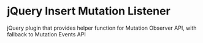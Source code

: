 jQuery Insert Mutation Listener
===============================

jQuery plugin that provides helper function for Mutation Observer API, with fallback to Mutation Events API

